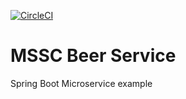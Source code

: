 [![CircleCI](https://dl.circleci.com/status-badge/img/circleci/StM6uv3ULzg8uuqCe93uCb/HrMUevxKW3sHV4jVamtSuU/tree/main.svg?style=svg)](https://dl.circleci.com/status-badge/redirect/circleci/StM6uv3ULzg8uuqCe93uCb/HrMUevxKW3sHV4jVamtSuU/tree/main)

# MSSC Beer Service

Spring Boot Microservice example